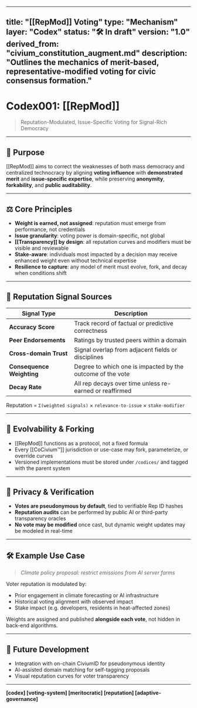 <!-- status: stub; target: 150+ words -->
---
title: "[[RepMod]] Voting"
type: "Mechanism"
layer: "Codex"
status: "🛠️ In draft"
version: "1.0"
derived_from: "civium_constitution_augment.md"
description: "Outlines the mechanics of merit-based, representative-modified voting for civic consensus formation."
---
<!--
metadata:
  id: codex001-repmod
  derived_from: [2, 4]
  status: active
-->

# Codex001: [[RepMod]]
> Reputation-Modulated, Issue-Specific Voting for Signal-Rich Democracy

---

## 🎯 Purpose

[[RepMod]] aims to correct the weaknesses of both mass democracy and centralized technocracy by aligning **voting influence** with **demonstrated merit** and **issue-specific expertise**, while preserving **anonymity**, **forkability**, and **public auditability**.

---

## ⚖️ Core Principles

- **Weight is earned, not assigned**: reputation must emerge from performance, not credentials
- **Issue granularity**: voting power is domain-specific, not global
- **[[Transparency]] by design**: all reputation curves and modifiers must be visible and reviewable
- **Stake-aware**: individuals most impacted by a decision may receive enhanced weight even without technical expertise
- **Resilience to capture**: any model of merit must evolve, fork, and decay when conditions shift

---

## 🧠 Reputation Signal Sources

| Signal Type | Description |
|-------------|-------------|
| **Accuracy Score** | Track record of factual or predictive correctness |
| **Peer Endorsements** | Ratings by trusted peers within a domain |
| **Cross-domain Trust** | Signal overlap from adjacent fields or disciplines |
| **Consequence Weighting** | Degree to which one is impacted by the outcome of the vote |
| **Decay Rate** | All rep decays over time unless re-earned or reaffirmed |

Reputation = `Σ(weighted signals)` × `relevance-to-issue` × `stake-modifier`

---

## 🔁 Evolvability & Forking

- [[RepMod]] functions as a protocol, not a fixed formula
- Every [[CoCivium™]] jurisdiction or use-case may fork, parameterize, or override curves
- Versioned implementations must be stored under `/codices/` and tagged with the parent system

---

## 🔐 Privacy & Verification

- **Votes are pseudonymous by default**, tied to verifiable Rep ID hashes
- **Reputation audits** can be performed by public AI or third-party transparency oracles
- **No vote may be modified** once cast, but dynamic weight updates may be modeled in real-time

---

## 🛠 Example Use Case

> *Climate policy proposal: restrict emissions from AI server farms*

Voter reputation is modulated by:
- Prior engagement in climate forecasting or AI infrastructure
- Historical voting alignment with observed impact
- Stake impact (e.g. developers, residents in heat-affected zones)

Weights are assigned and published **alongside each vote**, not hidden in back-end algorithms.

---

## 🧩 Future Development

- Integration with on-chain CiviumID for pseudonymous identity
- AI-assisted domain matching for self-tagging proposals
- Visual reputation curves for voter transparency

---

**[codex] [voting-system] [meritocratic] [reputation] [adaptive-governance]**




